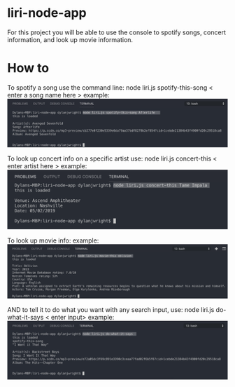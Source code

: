 # liri-node-app

For this project you will be able to use the console to spotify songs, concert information, and look up movie information.

# How to

To spotify a song use the command line: node liri.js spotify-this-song < enter a song name here >
example: ![Alt text](images/spotthis.jpg?raw=true "Spotify This")

To look up concert info on a specific artist use: node liri.js concert-this < enter artist here >
example:![Alt text](images/concthis.jpg?raw=true "Concert This")

To look up movie info: 
example:![Alt text](images/moviethis.jpg?raw=true "Movie This")

AND to tell it to do what you want with any search input, use: node liri.js do-what-it-says < enter input>
example:![Alt text](images/dowhat.jpg?raw=true "Do What")
